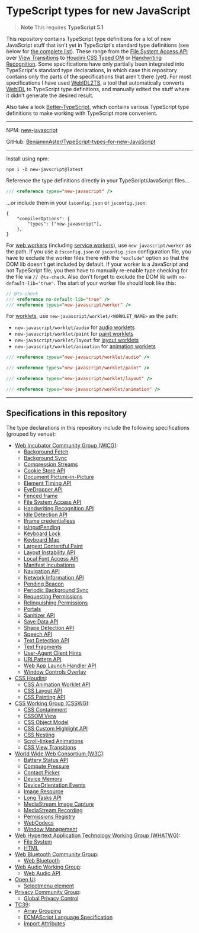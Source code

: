 
# TypeScript types for new JavaScript

> **Note**
> This requires **TypeScript 5.1**

This repository contains TypeScript type definitions for a lot of new JavaScript stuff that isn't yet in TypeScript's standard type definitions (see below for [the complete list](#specifications-in-this-repository)). These range from the [File System Access API](https://wicg.github.io/file-system-access/) over [View Transitions](https://drafts.csswg.org/css-view-transitions-1/) to [Houdini CSS Typed OM](https://drafts.css-houdini.org/css-typed-om/) or [Handwriting Recognition](https://wicg.github.io/handwriting-recognition/). Some specifications have only partially been integrated into TypeScript's standard type declarations, in which case this repository contains only the parts of the specifications that aren't there (yet). For most specifications I have used [WebIDL2TS](https://github.com/giniedp/webidl2ts), a tool that automatically converts [WebIDL](https://webidl.spec.whatwg.org/) to TypeScript type definitions, and manually edited the stuff where it didn't generate the desired result.

Also take a look [Better-TypeScript](https://github.com/BenjaminAster/Better-TypeScript), which contains various TypeScript type definitions to make working with TypeScript more convenient.

---

NPM: [new-javascript](https://www.npmjs.com/package/new-javascript)

GitHub: [BenjaminAster/TypeScript-types-for-new-JavaScript](https://github.com/BenjaminAster/TypeScript-types-for-new-JavaScript)

---

Install using npm:

```shell
npm i -D new-javscript@latest
```

Reference the type definitions directly in your TypeScript/JavaScript files...

```javascript
/// <reference types="new-javascript" />
```

...or include them in your `tsconfig.json` or `jsconfig.json`:

```jsonc
{
	"compilerOptions": {
		"types": ["new-javascript"],
	},
}
```

For [web workers](https://developer.mozilla.org/en-US/docs/Web/API/Web_Workers_API/Using_web_workers) (including [service workers](https://developer.mozilla.org/en-US/docs/Web/API/Service_Worker_API)), use `new-javascript/worker` as the path. If you use a `tsconfig.json` or `jsconfig.json` configuration file, you have to exclude the worker files there with the `"exclude"` option so that the DOM lib doesn't get included by default. If your worker is a JavaScript and not TypeScript file, you then have to manually re-enable type checking for the file via `// @ts-check`. Also don't forget to exclude the DOM lib with `no-default-lib="true"`. The start of your worker file should look like this:

```javascript
// @ts-check
/// <reference no-default-lib="true" />
/// <reference types="new-javascript/worker" />
```

For [worklets](https://developer.mozilla.org/en-US/docs/Web/API/Worklet), use `new-javascript/worklet/<WORKLET_NAME>` as the path:
 - `new-javascript/worklet/audio` for [audio worklets](https://developer.mozilla.org/en-US/docs/Web/API/AudioWorklet)
 - `new-javascript/worklet/paint` for [paint worklets](https://developer.mozilla.org/en-US/docs/Web/API/PaintWorklet)
 - `new-javascript/worklet/layout` for [layout worklets](https://github.com/w3c/css-houdini-drafts/blob/main/css-layout-api/EXPLAINER.md)
 - `new-javascript/worklet/animation` for [animation worklets](https://github.com/w3c/css-houdini-drafts/blob/main/css-animation-worklet-1/README.md)
```javascript
/// <reference types="new-javascript/worklet/audio" />
```
```javascript
/// <reference types="new-javascript/worklet/paint" />
```
```javascript
/// <reference types="new-javascript/worklet/layout" />
```
```javascript
/// <reference types="new-javascript/worklet/animation" />
```

---

## Specifications in this repository

The type declarations in this repository include the following specifications (grouped by venue):

 - [Web Incubator Community Group (WICG)](https://wicg.io):
	 - [Background Fetch](https://wicg.github.io/background-fetch/)
	 - [Background Sync](https://wicg.github.io/background-sync/spec/)
	 - [Compression Streams](https://wicg.github.io/compression-streams/)
	 - [Cookie Store API](https://wicg.github.io/cookie-store/)
	 - [Document Picture-in-Picture](https://wicg.github.io/document-picture-in-picture/)
	 - [Element Timing API](https://wicg.github.io/element-timing/)
	 - [EyeDropper API](https://wicg.github.io/eyedropper-api/)
	 - [Fenced frame](https://wicg.github.io/fenced-frame/)
	 - [File System Access API](https://wicg.github.io/file-system-access/)
	 - [Handwriting Recognition API](https://wicg.github.io/handwriting-recognition/)
	 - [Idle Detection API](https://wicg.github.io/idle-detection/)
	 - [Iframe credentialless](https://wicg.github.io/anonymous-iframe/)
	 - [isInputPending](https://wicg.github.io/is-input-pending/)
	 - [Keyboard Lock](https://wicg.github.io/keyboard-lock/)
	 - [Keyboard Map](https://wicg.github.io/keyboard-map/)
	 - [Largest Contentful Paint](https://wicg.github.io/largest-contentful-paint/)
	 - [Layout Instability API](https://wicg.github.io/layout-instability/)
	 - [Local Font Access API](https://wicg.github.io/local-font-access/)
	 - [Manifest Incubations](https://wicg.github.io/manifest-incubations/)
	 - [Navigation API](https://wicg.github.io/navigation-api/)
	 - [Network Information API](https://wicg.github.io/netinfo/)
	 - [Pending Beacon](https://wicg.github.io/pending-beacon/)
	 - [Periodic Background Sync](https://wicg.github.io/periodic-background-sync/)
	 - [Requesting Permissions](https://wicg.github.io/permissions-request/)
	 - [Relinquishing Permissions](https://wicg.github.io/permissions-revoke/)
	 - [Portals](https://wicg.github.io/portals/)
	 - [Sanitizer API](https://wicg.github.io/sanitizer-api/)
	 - [Save Data API](https://wicg.github.io/savedata/)
	 - [Shape Detection API](https://wicg.github.io/shape-detection-api/)
	 - [Speech API](https://wicg.github.io/speech-api/)
	 - [Text Detection API](https://wicg.github.io/shape-detection-api/text)
	 - [Text Fragments](https://wicg.github.io/scroll-to-text-fragment/)
	 - [User-Agent Client Hints](https://wicg.github.io/ua-client-hints/)
	 - [URLPattern API](https://wicg.github.io/urlpattern/)
	 - [Web App Launch Handler API](https://wicg.github.io/web-app-launch/)
	 - [Window Controls Overlay](https://wicg.github.io/window-controls-overlay/)
 - [CSS Houdini](https://css-houdini.org):
	 - [CSS Animation Worklet API](https://drafts.css-houdini.org/css-animation-worklet/)
	 - [CSS Layout API](https://drafts.css-houdini.org/css-layout-api/)
	 - [CSS Painting API](https://drafts.css-houdini.org/css-paint-api/)
 - [CSS Working Group (CSSWG)](https://csswg.org):
	 - [CSS Containment](https://drafts.csswg.org/css-contain-3/)
	 - [CSSOM View](https://drafts.csswg.org/cssom-view-1/)
	 - [CSS Object Model](https://drafts.csswg.org/cssom-1/)
	 - [CSS Custom Highlight API](https://drafts.csswg.org/css-highlight-api-1/)
	 - [CSS Nesting](https://drafts.csswg.org/css-nesting-1/)
	 - [Scroll-linked Animations](https://drafts.csswg.org/scroll-animations-1/)
	 - [CSS View Transitions](https://drafts.csswg.org/css-view-transitions-1/)
 - [World Wide Web Consortium (W3C)](https://www.w3.org/TR/):
	 - [Battery Status API](https://w3c.github.io/battery/)
	 - [Compute Pressure](https://w3c.github.io/compute-pressure/)
	 - [Contact Picker](https://w3c.github.io/contact-picker/spec/)
	 - [Device Memory](https://w3c.github.io/device-memory/)
	 - [DeviceOrientation Events](https://w3c.github.io/deviceorientation/)
	 - [Image Resource](https://w3c.github.io/image-resource/)
	 - [Long Tasks API](https://w3c.github.io/longtasks/)
	 - [MediaStream Image Capture](https://w3c.github.io/mediacapture-image/)
	 - [MediaStream Recording](https://w3c.github.io/mediacapture-record/)
	 - [Permissions Registry](https://w3c.github.io/permissions-registry/)
	 - [WebCodecs](https://w3c.github.io/webcodecs/)
	 - [Window Management](https://w3c.github.io/window-management/)
 - [Web Hypertext Application Technology Working Group (WHATWG)](https://spec.whatwg.org):
	 - [File System](https://fs.spec.whatwg.org)
	 - [HTML](https://html.spec.whatwg.org/multipage/)
 - [Web Bluetooth Community Group](https://webbluetoothcg.github.io):
	 - [Web Bluetooth](https://webbluetoothcg.github.io/web-bluetooth/)
 - [Web Audio Working Group](https://github.com/WebAudio):
	 - [Web Audio API](https://webaudio.github.io/web-audio-api/)
 - [Open UI](https://open-ui.org):
	 - [Selectmenu element](https://open-ui.org/components/selectmenu/)
 - [Privacy Community Group](https://github.com/WebAudio):
	 - [Global Privacy Control](https://privacycg.github.io/gpc-spec/)
 - [TC39](https://tc39.es):
	 - [Array Grouping](https://tc39.es/proposal-array-grouping/)
	 - [ECMAScript Language Specification](https://tc39.es/ecma262/)
	 - [Import Attributes](https://tc39.es/proposal-import-attributes/)
